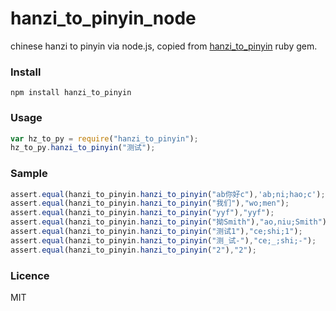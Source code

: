 hanzi_to_pinyin_node
====================

chinese hanzi to pinyin via node.js, copied from [hanzi_to_pinyin](http://rubygems.org/gems/hanzi_to_pinyin) ruby gem.

### Install

`npm install hanzi_to_pinyin`

### Usage

```javascript
var hz_to_py = require("hanzi_to_pinyin");
hz_to_py.hanzi_to_pinyin("测试");
```

### Sample

```javascript
assert.equal(hanzi_to_pinyin.hanzi_to_pinyin("ab你好c"),'ab;ni;hao;c');
assert.equal(hanzi_to_pinyin.hanzi_to_pinyin("我们"),"wo;men");
assert.equal(hanzi_to_pinyin.hanzi_to_pinyin("yyf"),"yyf");
assert.equal(hanzi_to_pinyin.hanzi_to_pinyin("拗Smith"),"ao,niu;Smith");
assert.equal(hanzi_to_pinyin.hanzi_to_pinyin("测试1"),"ce;shi;1");
assert.equal(hanzi_to_pinyin.hanzi_to_pinyin("测_试-"),"ce;_;shi;-");
assert.equal(hanzi_to_pinyin.hanzi_to_pinyin("2"),"2");
```

### Licence

MIT
